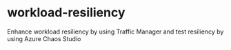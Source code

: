 # workload-resiliency
Enhance workload resiliency by using Traffic Manager and test resiliency by using Azure Chaos Studio
